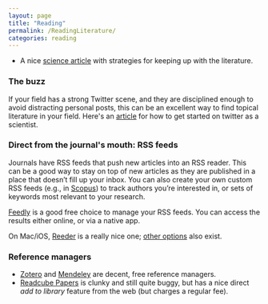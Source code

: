 ```yaml
---
layout: page
title: "Reading"
permalink: /ReadingLiterature/
categories: reading
---
```


* A nice [science article](http://www.sciencemag.org/careers/2016/11/how-keep-scientific-literature) with strategies for keeping up with the literature.

### The buzz
If your field has a strong Twitter scene, and they are disciplined enough to avoid distracting personal posts, this can be an excellent way to find topical literature in your field.
Here's an [article](https://journals.plos.org/ploscompbiol/article?id=10.1371/journal.pcbi.1007513) for how to get started on twitter as a scientist.

### Direct from the journal's mouth: RSS feeds
Journals have RSS feeds that push new articles into an RSS reader.
This can be a good way to stay on top of new articles as they are published in a place that doesn’t fill up your inbox.
You can also create your own custom RSS feeds (e.g., in [Scopus](https://www.scopus.com/search/form.uri?display=basic)) to track authors you’re interested in, or sets of keywords most relevant to your research.

[Feedly](https://feedly.com/) is a good free choice to manage your RSS feeds. You can access the results either online, or via a native app.

On Mac/iOS, [Reeder](http://reederapp.com/) is a really nice one; [other options](http://thesweetsetup.com/apps/best-rss-reader-os-x/) also exist.

### Reference managers
* [Zotero](https://www.zotero.org/) and [Mendeley](https://www.mendeley.com) are decent, free reference managers.
* [Readcube Papers](https://www.papersapp.com/) is clunky and still quite buggy, but has a nice direct *add to library* feature from the web (but charges a regular fee).
 <!-- * [Papers](http://papersapp.com) was a nice, but no longer supported, Mac software for reading and keeping a thorough bibliography. -->
